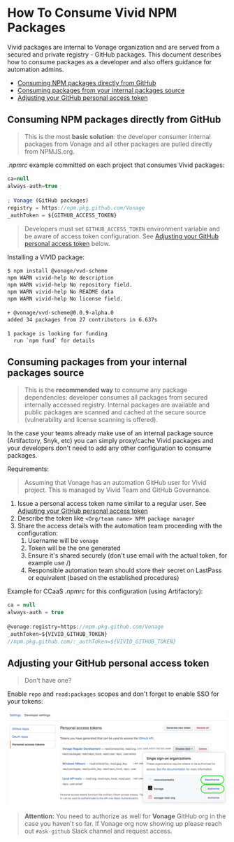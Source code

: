 # How To Consume Vivid NPM Packages

Vivid packages are internal to Vonage organization and are served from a secured and private registry - GitHub packages. This document describes how to consume packages as a developer and also offers guidance for automation admins.

- [Consuming NPM packages directly from GitHub](#consuming-npm-packages-directly-from-github)
- [Consuming packages from your internal packages source](#consuming-packages-from-your-internal-packages-source)
- [Adjusting your GitHub personal access token](#adjusting-your-github-personal-access-token)

## Consuming NPM packages directly from GitHub

> This is the most **basic solution**: the developer consumer internal packages from Vonage and all other packages are pulled directly from NPMJS.org.

_.npmrc_ example committed on each project that consumes Vivid packages:

```javascript
ca=null
always-auth=true

; Vonage (GitHub packages)
registry = https://npm.pkg.github.com/Vonage
_authToken = ${GITHUB_ACCESS_TOKEN}
```

> Developers must set `GITHUB_ACCESS_TOKEN` environment variable and be aware of access token configuration. See [Adjusting your GitHub personal access token](#adjusting-your-github-personal-access-token) below.

Installing a VIVID package:

```shell
$ npm install @vonage/vvd-scheme
npm WARN vivid-help No description
npm WARN vivid-help No repository field.
npm WARN vivid-help No README data
npm WARN vivid-help No license field.

+ @vonage/vvd-scheme@0.0.9-alpha.0
added 34 packages from 27 contributors in 6.637s

1 package is looking for funding
  run `npm fund` for details
```

## Consuming packages from your internal packages source

> This is the **recommended way** to consume any package dependencies: developer consumes all packages from secured internally accessed registry. Internal packages are available and public packages are scanned and cached at the secure source (vulnerability and license scanning is offered).

In the case your teams already make use of an internal package source (Artifactory, Snyk, etc) you can simply proxy/cache Vivid packages and your developers don't need to add any other configuration to consume packages.

Requirements:

> Assuming that Vonage has an automation GitHub user for Vivid project. This is managed by Vivid Team and GitHub Governance.

1. Issue a personal access token name similar to a regular user. See [Adjusting your GitHub personal access token](#adjusting-your-github-personal-access-token)
1. Describe the token like `<Org/team name> NPM package manager`
1. Share the access details with the automation team proceeding with the configuration:
   1. Username will be `vonage`
   2. Token will be the one generated
   3. Ensure it's shared securely (don't use email with the actual token, for example use [](https://onetimesecret.com)/)
   4. Responsible automation team should store their secret on LastPass or equivalent (based on the established procedures)

Example for CCaaS _.npmrc_ for this configuration (using Artifactory):

```javascript
ca = null
always-auth = true

@vonage:registry=https://npm.pkg.github.com/Vonage
_authToken=${VIVID_GITHUB_TOKEN}
//npm.pkg.github.com/:_authToken=${VIVID_GITHUB_TOKEN}
```

## Adjusting your GitHub personal access token

> Don't have one?

Enable `repo` and `read:packages` scopes and don't forget to enable SSO for your tokens:

![Enable SSO](assets/images/github-sso.jpg)

> **Attention:** You need to authorize as well for **Vonage** GitHub org in the case you haven't so far. If Vonage org now showing up please reach out `#ask-github` Slack channel and request access.
